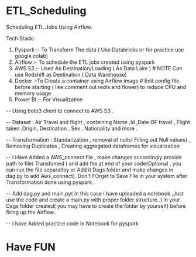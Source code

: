 # ETL_Scheduling
Scheduling ETL Jobs Using Airflow.

Tech Stack: 
1. Pyspark
   :- To Transform The data ( Use Databricks or for practice use google colab)
2. Airflow
   :- To schedule the ETL jobs created using pyspark
3. AWS S3
   :- Used As Destination/Loading ( As Data Lake ) # NOTE Can use Redshift as Destination ( Data Warehouse)
4. Docker
   :-To Create a container using Airflow image # Edit config file before starting ( like comment out redis and flower) to reduce CPU and memory usage 
5. Power BI
   :- For Visualization
   
-- Using boto3 client to connect to AWS S3 .


-- Dataset : Air Travel and flight , containing Name ,Id ,Date OF travel , Flight taken ,Origin, Destination , Sex , Nationality and more .

-- Transformation : Standarization , removal of nulls( Filling out Null values) , Removing Duplicates , Creating aggregated dataframes for visualization


-- I Have Added a AWS_connect file , make changes accordingly provide path to file( Transfomed ) and add file at end of your code(Optional , you can run the file separatley or Add it Dags folder and make changes in dag.py to add Aws_connect). Don't FOrget to Save File in your system after Transformation done using pyspark .

-- Add dag.py and main.py( In this case I have uploaded a notebook ,Just use the code and create a main.py with proper folder structure..) in your Dags folder created( you may
   have to create the folder by yourself) before firing up the Airflow..

--  I have Added practice code in Notebook for pyspark 

# Have FUN
